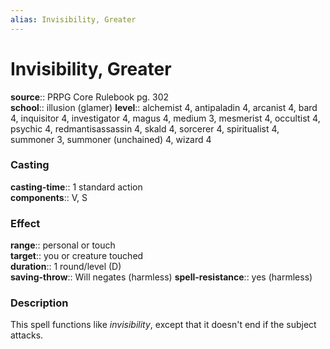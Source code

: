 ```yaml
---
alias: Invisibility, Greater
---
```


# Invisibility, Greater 

**source**:: PRPG Core Rulebook pg. 302  
**school**:: illusion (glamer)
**level**:: alchemist 4, antipaladin 4, arcanist 4, bard 4, inquisitor 4, investigator 4, magus 4, medium 3, mesmerist 4, occultist 4, psychic 4, redmantisassassin 4, skald 4, sorcerer 4, spiritualist 4, summoner 3, summoner (unchained) 4, wizard 4

### Casting 

**casting-time**:: 1 standard action  
**components**:: V, S

### Effect 

**range**:: personal or touch  
**target**:: you or creature touched  
**duration**:: 1 round/level (D)  
**saving-throw**:: Will negates (harmless)
**spell-resistance**:: yes (harmless)

### Description 

This spell functions like *invisibility*, except that it doesn't end if the subject attacks.

